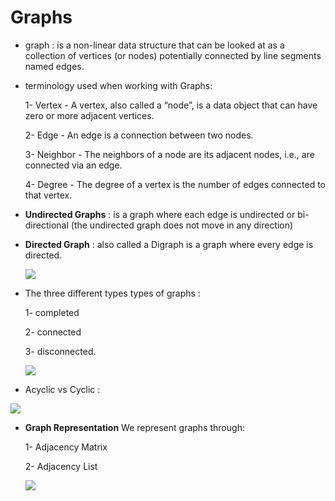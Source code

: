 # Graphs


+ graph : is a non-linear data structure that can be looked at as a collection of vertices (or nodes) potentially connected by line segments named edges.


+ terminology used when working with Graphs:

   1- Vertex - A vertex, also called a “node”, is a data object that can have zero or more adjacent vertices.

   2- Edge - An edge is a connection between two nodes.

   3- Neighbor - The neighbors of a node are its adjacent nodes, i.e., are connected via an edge.

   4- Degree - The degree of a vertex is the number of edges connected to that vertex.


+ **Undirected Graphs** : is a graph where each edge is undirected or bi-directional (the undirected graph does not move in any direction)

+ **Directed Graph** : also called a Digraph is a graph where every edge is directed.

   ![](https://www.differencebetween.com/wp-content/uploads/2011/05/DifferenceBetween_Directed_UnDirected_Graphs1.jpg)



+ The three different types types of graphs :

  1- completed

  2- connected

  3- disconnected.

  ![](https://slideplayer.com/slide/13516413/82/images/4/Terminology+Examples+of+graphs+that+are+either+connected%2C+disconnected%2C+or+complete..jpg)


+ Acyclic vs Cyclic :

![](https://images.slideplayer.com/12/3424478/slides/slide_14.jpg)


+ **Graph Representation**
We represent graphs through:

  1- Adjacency Matrix
   
  2- Adjacency List

  ![](https://static.javatpoint.com/tutorial/graph-theory/images/graph-representations1.png)
